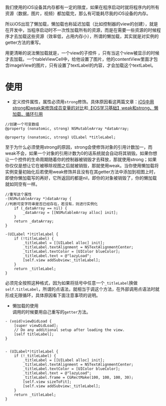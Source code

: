 我们使用的iOS设备其内存都有一定的限度，如果在程序启动时就将程序内的所有资源（数据，图片，视频）都加载完，那么有可能耗尽我的iOS设备的内存。

所以iOS出现了懒加载，懒加载也称延迟加载（比如控制器的view的创建），就是在开发中，当程序启动时不一次性加载所有的资源，而是在需要一些资源的时候程序才去加载这些资源（效率低，占用内存小），所谓的懒加载，其实就是对实例的getter方法的重写。

用更清晰的说法懒加载就是，一个view的子控件 ，只有当这个view被显示的时候才去加载。一个tableViewCell中，给他设置了图片，他的contentView里面才包含imageView的图片，只有设置了textLabel的内容，才会加载这个textLabel。
# 使用
- 定义控件属性，属性必须用`strong`修饰。具体原因看这两篇文章：[iOS中用strong和weak来修饰成员变量的对比](https://blog.csdn.net/aaaaazq/article/details/80668249)和[【IOS学习基础】weak和strong、懒加载、循环引用](https://www.cnblogs.com/silence-wzx/p/5140978.html)
```objc
//创建一个可变数组
@property (nonatomic, strong) NSMutableArray *dataArray;

@property (nonatomic, strong) UILabel *titleLabel;

```
至于为什么必须使用strong的原因，strong会使修饰对象的引用计数加一，而weak不会，如果一个对象的引用计数为0的话系统就会自动将其销毁。如果你想让一个控件的生命周期随着你的控制器被销毁才去释放，那就使用strong；如果你仅仅是想让它在被移除视图之后就被销毁，那就使用weak。当你使用懒加载将实例变量初始化后若使用weak修饰并且没有在其getter方法中添加到视图上时，即使你懒加载写的再好，它所返回的都是nil，即你的对象被销毁了，你的懒加载就如同空有一样。
```objc
//重写这个属性
-(NSMutableArray *)dataArray {
//判断可变字符串是否已经存在，若没有，则进行实例化
    if (_dataArray == nil) {
        _dataArray = [[NSMutableArray alloc] init];
    }
    return _dataArray;
}

-(UILabel *)titleLabel {
    if (!titleLabel) {
        _titleLabel = [[UILabel alloc] init];
        _titleLabel.textAlignment = NSTextAlignmentCenter;
        _titleLabel.textColor = [UIColor blueColor];
        _titleLabel.text = @"lazyLoad";
        [self.view addSubview:_titleLabel];
    }
    return _titleLabel;
}
```
必须完全按照这种格式，因为如果将括号中任意一个`_titleLabel`换做`self.titleLabel`，所谓的点语法，就相当于调这个方法，在外部调用点语法时就形成无限循环，具体原因看下面注意事项的说明。
- 懒加载的使用  
    调用的时候要用自己重写的`getter`方法。
```objc
- (void)viewDidLoad {
    [super viewDidLoad];
    // Do any additional setup after loading the view.
    [self titleLabel];
}


- (UILabel*)titleLabel {
    if (!_titleLabel) {
        _titleLabel = [[UILabel alloc] init];
        _titleLabel.textAlignment = NSTextAlignmentCenter;
        _titleLabel.textColor = [UIColor blueColor];
        _titleLabel.text = @"lazyLoad";
        _titleLabel.frame = CGRectMake(100, 100, 100, 30);
        [self.view sizeToFit];
        [self.view addSubview:_titleLabel];
    }
    return _titleLabel;
}

```